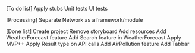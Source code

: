[To do list]
Apply stubs
Unit tests
UI tests


[Processing]
Separate Network as a framework/module


[Done list]
Create project
Remove storyboard
Add resources
Add WeatherForecast feature
Add Search feature in WeatherForecast
Apply MVP++
Apply Result type on API calls
Add AirPollution feature
Add Tabbar
